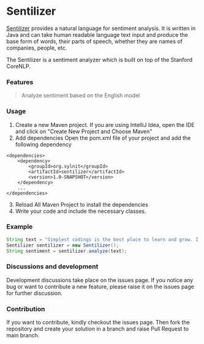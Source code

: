 # Sentilizer


[Sentilizer](https://github.com/sylnit/sentilizer) provides a natural language for sentiment analysis. It is written in Java and can take human readable language text input and produce the base form of words, their parts of speech, whether they are names of companies, people, etc.

The Sentilizer is a sentiment analyzer which is built on top of the Stanford CoreNLP.

### Features
> Analyze sentiment based on the English model

### Usage
1. Create a new Maven project. If you are using IntelliJ Idea, open the IDE and click on "Create New Project and Choose Maven"
2. Add dependencies
Open the pom.xml file of your project and add the following dependency
```declarative
<dependencies>
    <dependency>
        <groupId>org.sylnit</groupId>
        <artifactId>sentilizer</artifactId>
        <version>1.0-SNAPSHOT</version>
    </dependency>
    ...
</dependencies>
```
3. Reload All Maven Project to install the dependencies
4. Write your code and include the necessary classes.

### Example
``` java
String text = "Simplest codings is the best place to learn and grow. I am glad to be here.";
Sentilizer sentilizer = new Sentilizer();
String sentiment = sentilizer.analyze(text);
```

### Discussions and development
Development discussions take place on the issues page. If you notice any bug or want to contribute a new feature, please raise it on the issues page for further discussion.

### Contribution
If you want to contribute, kindly checkout the issues page. Then fork the repository and create your solution in a branch and raise Pull Request to main branch.